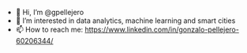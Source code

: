 - 👋 Hi, I’m @gpellejero
- 👀 I’m interested in data analytics, machine learning and smart cities
- 📫 How to reach me: https://www.linkedin.com/in/gonzalo-pellejero-60206344/

<!---
gpellejero/gpellejero is a ✨ special ✨ repository because its `README.md` (this file) appears on your GitHub profile.
You can click the Preview link to take a look at your changes.
--->

